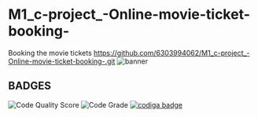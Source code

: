 # M1_c-project_-Online-movie-ticket-booking-
Booking the movie tickets
https://github.com/6303994062/M1_c-project_-Online-movie-ticket-booking-.git
 ![banner](https://user-images.githubusercontent.com/95280142/153036210-88bb4660-586c-45b0-930f-db6fc7b68e41.png)
## BADGES
![Code Quality Score](https://api.codiga.io/project/31188/score/svg)
![Code Grade](https://api.codiga.io/project/31188/status/svg)
<a href="https://app.codiga.io/public/user/github/6303994062">
   <img src="https://api.codiga.io/public/badge/user/github/6303994062?style=light" alt="codiga badge" />
</a>
